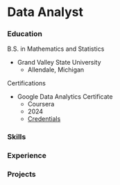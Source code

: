 # Data Analyst

### Education
B.S. in Mathematics and Statistics
- Grand Valley State University
  - Allendale, Michigan

Certifications
- Google Data Analytics Certificate
  - Coursera
  - 2024
  - [Credentials](https://www.credly.com/badges/8e006124-30fd-4f3b-ac73-278c676ca39b/public_url)

### Skills

### Experience

### Projects

